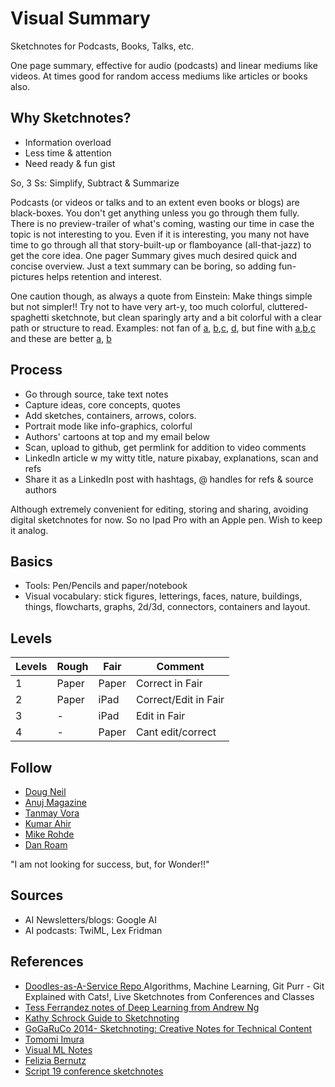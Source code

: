 # Visual Summary
Sketchnotes for Podcasts, Books, Talks, etc.

One page summary, effective for audio (podcasts) and linear mediums like videos. At times good for random access mediums like articles or books also. 

## Why Sketchnotes?

- Information overload
- Less time & attention
- Need ready & fun gist

So, 3 Ss: Simplify, Subtract & Summarize

Podcasts (or videos or talks and to an extent even books or blogs) are black-boxes. You don't get anything unless you go through them fully. There is no preview-trailer of what's coming, wasting our time in case the topic is not interesting to you. Even if it is interesting, you many not have time to go through all that story-built-up or flamboyance (all-that-jazz) to get the core idea. One pager Summary gives much desired quick and concise overview. Just a text summary can be boring, so adding fun-pictures helps retention and interest.

One caution though, as always a quote from Einstein: Make things simple but not simpler!! Try not to have very art-y, too much colorful, cluttered-spaghetti sketchnote, but clean sparingly arty and a bit colorful with a clear path or structure to read.  Examples: not fan of [a](https://www.teachthought.com/wp-content/uploads/2013/05/graphic-notes-seth-godin-stop-stealing-dreams.jpg), [b](https://www.teachthought.com/wp-content/uploads/2013/05/graphic-notes-7.jpg),[c](https://www.teachthought.com/wp-content/uploads/2013/05/graphic-notes-6.jpg), [d](https://www.flickr.com/photos/makaylalewis/48371566661/in/dateposted/), but fine with [a](https://www.teachthought.com/wp-content/uploads/2013/05/graphic-notes-9.jpg),[b](https://www.teachthought.com/wp-content/uploads/2013/05/graphic-notes-4.jpg),[c](https://www.teachthought.com/wp-content/uploads/2013/05/graphic-notes-2.jpg) and these are better [a](https://www.linkedin.com/posts/kumarahir_cisco-people-learning-activity-6936649710954766336-3iC7?utm_source=linkedin_share&utm_medium=member_desktop_web), [b](https://kumarahir.medium.com/sketchnote-designing-ar-applications-google-i-o-2019-140d75ede700)

## Process
- Go through source, take text notes
- Capture ideas, core concepts, quotes
- Add sketches, containers, arrows, colors.
- Portrait mode like info-graphics, colorful
- Authors' cartoons at top and my email below
- Scan, upload to github, get permlink for addition to video comments
- LinkedIn article w my witty title, nature pixabay, explanations, scan and refs
- Share it as a LinkedIn post with hashtags, @ handles for refs & source authors

Although extremely convenient for editing, storing and sharing, avoiding digital sketchnotes for now. So no Ipad Pro with an Apple pen. Wish to keep it analog.

## Basics
- Tools: Pen/Pencils and paper/notebook
- Visual vocabulary: stick figures, letterings, faces, nature, buildings, things, flowcharts, graphs, 2d/3d, connectors, containers and layout.

## Levels

| Levels | Rough | Fair  | Comment              |
|--------|-------|-------|----------------------|
| 1      | Paper | Paper | Correct in Fair      |
| 2      | Paper | iPad  | Correct/Edit in Fair |
| 3      | -     | iPad  | Edit in Fair         |
| 4      | -     | Paper | Cant edit/correct    |

## Follow
- [Doug Neil](https://www.verbaltovisual.com/)
- [Anuj Magazine](https://www.linkedin.com/in/anujmagazine/)
- [Tanmay Vora](https://qaspire.com/)
- [Kumar Ahir](https://www.kumarahir.com/sketchnotes.html)
- [Mike Rohde](http://rohdesign.com)
- [Dan Roam](https://www.danroam.com/)

"I am not looking for success, but, for Wonder!!"

## Sources
- AI Newsletters/blogs: Google AI
- AI podcasts: TwiML, Lex Fridman

## References
- [Doodles-as-A-Service Repo ](https://github.com/girliemac/a-picture-is-worth-a-1000-words) Algorithms, Machine Learning, Git Purr - Git Explained with Cats!, Live Sketchnotes from Conferences and Classes
- [Tess Ferrandez notes of Deep Learning from Andrew Ng](https://sketchnotearmy.com/blog/2019/3/12/tess-ferrandez-sketchnoting-deep-learning)
- [Kathy Schrock Guide to Sketchnoting](https://www.schrockguide.net/sketchnoting.html)
- [GoGaRuCo 2014- Sketchnoting: Creative Notes for Technical Content](https://www.youtube.com/watch?v=dE2pqeI3LOI)
- [Tomomi Imura](https://girliemac.com/blog/2021/07/12/microsoft-beginners-sketchnotes/)
- [Visual ML Notes](https://github.com/visual-ml-notes/visual-machine-learning-notes)
- [Felizia Bernutz](https://fbernutz.github.io/sketchnotes/)
- [Script 19 conference sketchnotes](https://wolfgang-ziegler.com/blog/script19-sketchnotes)


<!-- 
## Ideal Role
- Role: Explainer, coach, dev adv
- Scope: Intl, Intellectual, remote
- Sp Know: Teaching AI with Art (combo)

## Why me?
- Yogesh -> Yoga + ish 
- Yoga -> yuj, join/combo
- My yuj: Tech/AIML + Art 
- unique, rare & untrainable
- specific knowledge, ikigai
- left and right brain, yin yan
- INFJ Advocate, teacher
- 50+ Crystal Intelligence
- Sketch + painting background
- Teach, synthesize, serve
- Unique & Rare (B diff & Better)
- Need fun for understanding ML
- Strength: Summarization & simplification
- Freedom, Fame, Fortune? (its ok)

## IKIGAI
  - Like: ML + Art, individual, remote
  - Good at : Teaching + Drawing, Tech
  - World needs: Fun 1 pager Summary for quick consumption
  - Pays: Range, Clarity, Classes-for-Masses, Wow!! effect

## Principles
- आपणासी जे जे ठावे ते ते दुसऱ्यासी सांगावे शहाणे करून सोडावे सकळ जन.
- अभ्यासे प्रगट व्हावे। नाहीतरी झाकोनि असावे। प्रगट होऊनि नासावे। हे बरे नव्हे।। (‘दासबोध’ १७-७-३८)
 -->

